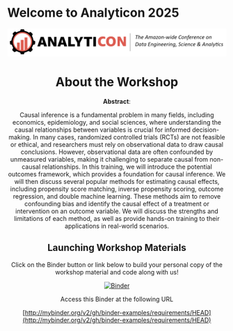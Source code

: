 # Welcome to Analyticon 2025

<center>
<img 
  src="/assets/analyticon_logo.png" 
  alt="Analyticon Logo 2025" 
  style="width:auto;height:auto;"
> 


# About the Workshop
**Abstract**: 

Causal inference is a fundamental problem in many fields, including economics, epidemiology, and social sciences, where understanding the causal relationships between variables is crucial for informed decision-making. In many cases, randomized controlled trials (RCTs) are not feasible or ethical, and researchers must rely on observational data to draw causal conclusions. However, observational data are often confounded by unmeasured variables, making it challenging to separate causal from non-causal relationships. In this training, we will introduce the potential outcomes framework, which provides a foundation for causal inference. We will then discuss several popular methods for estimating causal effects, including propensity score matching, inverse propensity scoring, outcome regression, and double machine learning. These methods aim to remove confounding bias and identify the causal effect of a treatment or intervention on an outcome variable. We will discuss the strengths and limitations of each method, as well as provide hands-on training to their applications in real-world scenarios.

## Launching Workshop Materials
Click on the Binder button or link below to build your personal copy of the workshop material and code along with us!

[![Binder](http://mybinder.org/badge_logo.svg)](http://mybinder.org/v2/gh/binder-examples/requirements/HEAD)

Access this Binder at the following URL

[http://mybinder.org/v2/gh/binder-examples/requirements/HEAD](http://mybinder.org/v2/gh/binder-examples/requirements/HEAD)
